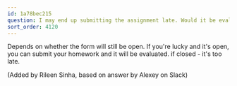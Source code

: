 ```yaml
---
id: 1a78bec215
question: I may end up submitting the assignment late. Would it be evaluated?
sort_order: 4120
---
```


Depends on whether the form will still be open. If you're lucky and it's open, you can submit your homework and it will be evaluated. if closed - it's too late.

(Added by Rileen Sinha, based on answer by Alexey on Slack)

